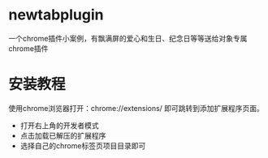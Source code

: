 # newtabplugin
一个chrome插件小案例，有飘满屏的爱心和生日、纪念日等等送给对象专属chrome插件

# 安装教程
使用chrome浏览器打开：chrome://extensions/ 即可跳转到添加扩展程序页面。

* 打开右上角的开发者模式
* 点击加载已解压的扩展程序
* 选择自己的chrome标签页项目目录即可
